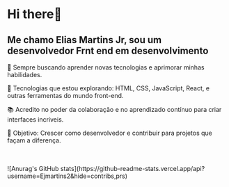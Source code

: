 <h1> Hi there👋 </h1>

<h2>Me chamo Elias Martins Jr, sou um desenvolvedor Frnt end em desenvolvimento</h2>
<p>🚀 Sempre buscando aprender novas tecnologias e aprimorar minhas habilidades.</p>
<p>🔧 Tecnologias que estou explorando: HTML, CSS, JavaScript, React, e outras ferramentas do mundo front-end.</p>
<p>📚 Acredito no poder da colaboração e no aprendizado contínuo para criar interfaces incríveis.</p>
<p>🎯 Objetivo: Crescer como desenvolvedor e contribuir para projetos que façam a diferença.</p>
<br>
<br>
![Anurag's GitHub stats](https://github-readme-stats.vercel.app/api?username=Ejmartins2&hide=contribs,prs)



